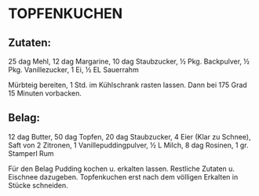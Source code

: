 # TOPFENKUCHEN

## Zutaten:

25 dag Mehl, 12 dag Margarine, 10 dag Staubzucker, ½ Pkg. Backpulver, ½
Pkg. Vanillezucker, 1 Ei, ½ EL Sauerrahm

Mürbteig bereiten, 1 Std. im Kühlschrank rasten lassen. Dann bei 175
Grad 15 Minuten vorbacken.

## Belag:

12 dag Butter, 50 dag Topfen, 20 dag Staubzucker, 4 Eier (Klar zu
Schnee), Saft von 2 Zitronen, 1 Vanillepuddingpulver, ½ L Milch, 8 dag
Rosinen, 1 gr. Stamperl Rum

Für den Belag Pudding kochen u. erkalten lassen. Restliche Zutaten u.
Eischnee dazugeben. Topfenkuchen erst nach dem völligen Erkalten in
Stücke schneiden.

